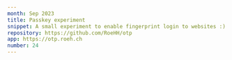 ```yaml
---
month: Sep 2023
title: Passkey experiment
snippet: A small experiment to enable fingerprint login to websites :)
repository: https://github.com/RoeHH/otp
app: https://otp.roeh.ch
number: 24
---
```


